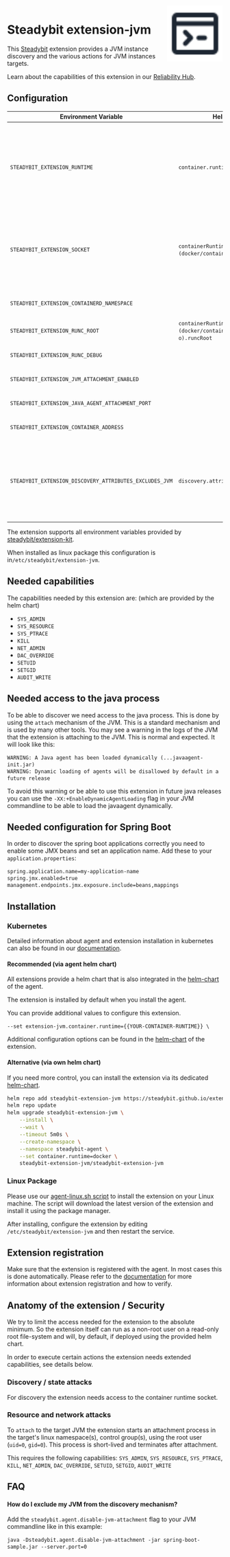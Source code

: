 <img src="./logo.svg" height="130" align="right" alt="JVM logo">

# Steadybit extension-jvm

This [Steadybit](https://www.steadybit.com/) extension provides a JVM instance discovery and the various actions for JVM
instances targets.

Learn about the capabilities of this extension in
our [Reliability Hub](https://hub.steadybit.com/extension/com.steadybit.extension_jvm).

## Configuration

| Environment Variable                                    | Helm value                                             | Meaning                                                                                                                    | Required | Default |
|---------------------------------------------------------|--------------------------------------------------------|----------------------------------------------------------------------------------------------------------------------------|----------|---------|
| `STEADYBIT_EXTENSION_RUNTIME`                           | `container.runtime`                                    | The container runtime to user either `docker`, `containerd` or `cri-o`. Will be automatically configured if not specified. | yes      | (auto)  |
| `STEADYBIT_EXTENSION_SOCKET`                            | `containerRuntimes.(docker/containerd/cri-o).socket`   | The socket used to connect to the container runtime. Will be automatically configured if not specified.                    | yes      | (auto)  |
| `STEADYBIT_EXTENSION_CONTAINERD_NAMESPACE`              |                                                        | The containerd namespace to use.                                                                                           | yes      | k8s.io  |
| `STEADYBIT_EXTENSION_RUNC_ROOT`                         | `containerRuntimes.(docker/containerd/cri-o).runcRoot` | The runc root to use.                                                                                                      | yes      | (auto)  |
| `STEADYBIT_EXTENSION_RUNC_DEBUG`                        |                                                        | Activate debug mode for run.                                                                                               |          |         |
| `STEADYBIT_EXTENSION_JVM_ATTACHMENT_ENABLED`            |                                                        | is jvm attachment enabled                                                                                                  | no       | true    |
| `STEADYBIT_EXTENSION_JAVA_AGENT_ATTACHMENT_PORT`        |                                                        | java agent attachment port                                                                                                 | no       | 8095    |
| `STEADYBIT_EXTENSION_CONTAINER_ADDRESS`                 |                                                        | public ip of the extension                                                                                                 | no       |         |
| `STEADYBIT_EXTENSION_DISCOVERY_ATTRIBUTES_EXCLUDES_JVM` | `discovery.attributes.excludes.jvm`                    | List of Target Attributes which will be excluded during discovery. Checked by key equality and supporting trailing "*"     | false    |         |

The extension supports all environment variables provided
by [steadybit/extension-kit](https://github.com/steadybit/extension-kit#environment-variables).

When installed as linux package this configuration is in`/etc/steadybit/extension-jvm`.

## Needed capabilities

The capabilities needed by this extension are: (which are provided by the helm chart)

- `SYS_ADMIN`
- `SYS_RESOURCE`
- `SYS_PTRACE`
- `KILL`
- `NET_ADMIN`
- `DAC_OVERRIDE`
- `SETUID`
- `SETGID`
- `AUDIT_WRITE`

## Needed access to the java process

To be able to discover we need access to the java process. This is done by using the `attach` mechanism of the JVM. This
is a standard mechanism and is used by many other tools.
You may see a warning in the logs of the JVM that the extension is attaching to the JVM. This is normal and expected.
It will look like this:

```
WARNING: A Java agent has been loaded dynamically (...javaagent-init.jar)
WARNING: Dynamic loading of agents will be disallowed by default in a future release
```

To avoid this warning or be able to use this extension in future java releases you can use the
`-XX:+EnableDynamicAgentLoading` flag in your JVM commandline to be able to load the javaagent dynamically.

## Needed configuration for Spring Boot

In order to discover the spring boot applications correctly you need to enable some JMX beans and set an application name.
Add these to your `application.properties`:

```properties
spring.application.name=my-application-name
spring.jmx.enabled=true
management.endpoints.jmx.exposure.include=beans,mappings
```

## Installation

### Kubernetes

Detailed information about agent and extension installation in kubernetes can also be found in
our [documentation](https://docs.steadybit.com/install-and-configure/install-agent/install-on-kubernetes).

#### Recommended (via agent helm chart)

All extensions provide a helm chart that is also integrated in the
[helm-chart](https://github.com/steadybit/helm-charts/tree/main/charts/steadybit-agent) of the agent.

The extension is installed by default when you install the agent.

You can provide additional values to configure this extension.

```
--set extension-jvm.container.runtime={{YOUR-CONTAINER-RUNTIME}} \
```

Additional configuration options can be found in
the [helm-chart](https://github.com/steadybit/extension-jvm/blob/main/charts/steadybit-extension-jvm/values.yaml) of the
extension.

#### Alternative (via own helm chart)

If you need more control, you can install the extension via its
dedicated [helm-chart](https://github.com/steadybit/extension-jvm/blob/main/charts/steadybit-extension-jvm).

```bash
helm repo add steadybit-extension-jvm https://steadybit.github.io/extension-jvm
helm repo update
helm upgrade steadybit-extension-jvm \
    --install \
    --wait \
    --timeout 5m0s \
    --create-namespace \
    --namespace steadybit-agent \
    --set container.runtime=docker \
    steadybit-extension-jvm/steadybit-extension-jvm
```

### Linux Package

Please use
our [agent-linux.sh script](https://docs.steadybit.com/install-and-configure/install-agent/install-on-linux-hosts)
to install the extension on your Linux machine. The script will download the latest version of the extension and install
it using the package manager.

After installing, configure the extension by editing `/etc/steadybit/extension-jvm` and then restart the service.

## Extension registration

Make sure that the extension is registered with the agent. In most cases this is done automatically. Please refer to
the [documentation](https://docs.steadybit.com/install-and-configure/install-agent/extension-discovery) for more
information about extension registration and how to verify.

## Anatomy of the extension / Security

We try to limit the access needed for the extension to the absolute minimum. So the extension itself can run as a
non-root user on a read-only root file-system and will, by default, if deployed using the provided helm chart.

In order to execute certain actions the extension needs extended capabilities, see details below.

### Discovery / state attacks

For discovery the extension needs access to the container runtime socket.

### Resource and network attacks

To `attach` to the target JVM the extension starts an attachment process in the target's linux namespace(s),
control group(s), using the root user (`uid=0`, `gid=0`). This process is short-lived and terminates after attachment.

This requires the following capabilities:
`SYS_ADMIN`, `SYS_RESOURCE`, `SYS_PTRACE`, `KILL`, `NET_ADMIN`, `DAC_OVERRIDE`, `SETUID`, `SETGID`, `AUDIT_WRITE`

## FAQ

#### How do I exclude my JVM from the discovery mechanism?

Add the `steadybit.agent.disable-jvm-attachment` flag to your JVM commandline like in this example:

```
java -Dsteadybit.agent.disable-jvm-attachment -jar spring-boot-sample.jar --server.port=0
```
